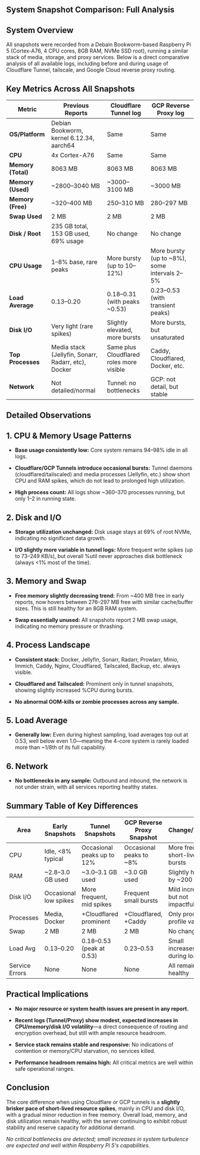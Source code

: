 ## System Snapshot Comparison: Full Analysis

## System Overview

All snapshots were recorded from a Debain Bookworm-based Raspberry Pi 5 (Cortex-A76, 4 CPU cores, 8GB RAM, NVMe SSD root), running a similar stack of media, storage, and proxy services. Below is a direct comparative analysis of all available logs, including before and during usage of Cloudflare Tunnel, tailscale, and Google Cloud reverse proxy routing.

## Key Metrics Across All Snapshots

| Metric             | Previous Reports                                    | Cloudflare Tunnel log                    | GCP Reverse Proxy log                        |
| ------------------ | --------------------------------------------------- | ---------------------------------------- | -------------------------------------------- |
| **OS/Platform**    | Debian Bookworm, kernel 6.12.34, aarch64            | Same                                     | Same                                         |
| **CPU**            | 4x Cortex-A76                                       | Same                                     | Same                                         |
| **Memory (Total)** | 8063 MB                                             | 8063 MB                                  | 8063 MB                                      |
| **Memory (Used)**  | ~2800–3040 MB                                       | ~3000–3100 MB                            | ~3000 MB                                     |
| **Memory (Free)**  | ~320–400 MB                                         | 250–310 MB                               | 280–297 MB                                   |
| **Swap Used**      | 2 MB                                                | 2 MB                                     | 2 MB                                         |
| **Disk / Root**    | 235 GB total, 153 GB used, 69% usage                | No change                                | No change                                    |
| **CPU Usage**      | 1–8% base, rare peaks                               | More bursty (up to 10–12%)               | More bursty (up to ~8%), some intervals 2–5% |
| **Load Average**   | 0.13–0.20                                           | 0.18–0.31 (with peaks ~0.53)             | 0.23–0.53 (with transient peaks)             |
| **Disk I/O**       | Very light (rare spikes)                            | Slightly elevated, more bursts           | More bursts, but unsaturated                 |
| **Top Processes**  | Media stack (Jellyfin, Sonarr, Radarr, etc), Docker | Same plus Cloudflared roles more visible | Caddy, Cloudflared, Docker, etc.             |
| **Network**        | Not detailed/normal                                 | Tunnel: no bottlenecks                   | GCP: not detail, but stable                  |

## Detailed Observations

## 1. **CPU & Memory Usage Patterns**

- **Base usage consistently low:** Core system remains 94–98% idle in all logs.
    
- **Cloudflare/GCP Tunnels introduce occasional bursts:** Tunnel daemons (cloudflared/tailscaled) and media processes (Jellyfin, etc.) show short CPU and RAM spikes, which do not lead to prolonged high utilization.
    
- **High process count:** All logs show ~360–370 processes running, but only 1–2 in running state.
    

## 2. **Disk and I/O**

- **Storage utilization unchanged:** Disk usage stays at 69% of root NVMe, indicating no significant data growth.
    
- **I/O slightly more variable in tunnel logs:** More frequent write spikes (up to 73–249 KB/s), but overall %util never approaches disk bottleneck (always <1% most of the time).
    

## 3. **Memory and Swap**

- **Free memory slightly decreasing trend:** From ~400 MB free in early reports, now hovers between 276–297 MB free with similar cache/buffer sizes. This is still healthy for an 8GB RAM system.
    
- **Swap essentially unused:** All snapshots report 2 MB swap usage, indicating no memory pressure or thrashing.
    

## 4. **Process Landscape**

- **Consistent stack:** Docker, Jellyfin, Sonarr, Radarr, Prowlarr, Minio, Immich, Caddy, Nginx, Cloudflared, Tailscaled, Backup, etc. always visible.
    
- **Cloudflared and Tailscaled:** Prominent only in tunnel snapshots, showing slightly increased %CPU during bursts.
    
- **No abnormal OOM-kills or zombie processes across any sample.**
    

## 5. **Load Average**

- **Generally low:** Even during highest sampling, load averages top out at 0.53, well below even 1.0—meaning the 4-core system is rarely loaded more than ~1/8th of its full capability.
    

## 6. **Network**

- **No bottlenecks in any sample:** Outbound and inbound, the network is not under strain, with all services reporting healthy states.
    

## Summary Table of Key Differences

| Area           | Early Snapshots       | Tunnel Snapshots           | GCP Reverse Proxy Snapshot | Change/Trend                      |
| -------------- | --------------------- | -------------------------- | -------------------------- | --------------------------------- |
| CPU            | Idle, <8% typical     | Occasional peaks up to 12% | Occasional peaks to ~8%    | More frequent, short-lived bursts |
| RAM            | ~2.8–3.0 GB used      | ~3.0–3.1 GB used           | ~3.0 GB used               | Slightly higher, by ~200 MB       |
| Disk I/O       | Occasional low spikes | More frequent, mid spikes  | Frequent small bursts      | Mild increase, but not impactful  |
| Processes      | Media, Docker         | +Cloudflared prominent     | +Cloudflared, +Caddy       | Only process profile varies       |
| Swap           | 2 MB                  | 2 MB                       | 2 MB                       | No change                         |
| Load Avg       | 0.13–0.20             | 0.18–0.53 (peak at 0.53)   | 0.23–0.53                  | Small increases during load       |
| Service Errors | None                  | None                       | None                       | All remain healthy                |

## Practical Implications

- **No major resource or system health issues are present in any report.**
    
- **Recent logs (Tunnel/Proxy) show modest, expected increases in CPU/memory/disk I/O volatility**—a direct consequence of routing and encryption overhead, but still with ample resource headroom.
    
- **Service stack remains stable and responsive:** No indications of contention or memory/CPU starvation, no services killed.
    
- **Performance headroom remains high:** All critical metrics are well within safe operational ranges.
    

## Conclusion

The core difference when using Cloudflare or GCP tunnels is a **slightly brisker pace of short-lived resource spikes**, mainly in CPU and disk I/O, with a gradual minor reduction in free memory. Overall load, memory, and disk utilization remain healthy, with the server continuing to exhibit robust stability and reserve capacity for additional demand.

_No critical bottlenecks are detected; small increases in system turbulence are expected and well within Raspberry Pi 5's capabilities._
